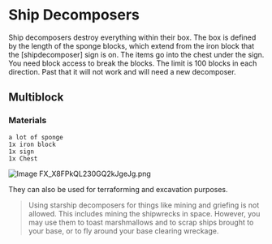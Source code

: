 # Ship Decomposers

Ship decomposers destroy everything within their box. The box is defined by the length of the sponge blocks, which extend from the iron block that the \[shipdecomposer\] sign is on. The items go into the chest under the sign. You need block access to break the blocks. The limit is 100 blocks in each direction. Past that it will not work and will need a new decomposer.

## Multiblock

### Materials

```text
a lot of sponge
1x iron block
1x sign
1x Chest
```

![Image](https://raw.githubusercontent.com/StarLegacy/StarLegacy.Wiki/48ecd68cd23ece2a32b53a34e415344d2c441923/Images/ShipDecomp/FX_X8FPkQL230GQ2kJgeJg.png) FX\_X8FPkQL230GQ2kJgeJg.png

They can also be used for terraforming and excavation purposes.

> Using starship decomposers for things like mining and griefing is not allowed. This includes mining the shipwrecks in space. However, you may use them to toast marshmallows and to scrap ships brought to your base, or to fly around your base clearing wreckage.

